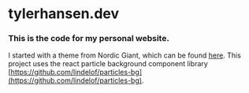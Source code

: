 # tylerhansen.dev    

### This is the code for my personal website.

I started with a theme from Nordic Giant, which can be found [here](https://github.com/nordicgiant2/react-nice-resume).
This project uses the react particle background component library [https://github.com/lindelof/particles-bg](https://github.com/lindelof/particles-bg).